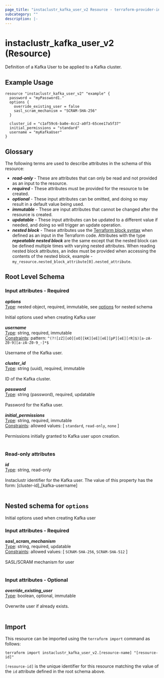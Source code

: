 ```yaml
---
page_title: "instaclustr_kafka_user_v2 Resource - terraform-provider-instaclustr"
subcategory: ""
description: |-
---
```


# instaclustr_kafka_user_v2 (Resource)
Definition of a Kafka User to be applied to a Kafka cluster.
## Example Usage
```
resource "instaclustr_kafka_user_v2" "example" {
  password = "myPassword1."
  options {
    override_existing_user = false
    sasl_scram_mechanism = "SCRAM-SHA-256"
  }

  cluster_id = "c1af59c6-ba0e-4cc2-a0f3-65cee17a5f37"
  initial_permissions = "standard"
  username = "myKafkaUser"
}
```
## Glossary
The following terms are used to describe attributes in the schema of this resource:
- **_read-only_** - These are attributes that can only be read and not provided as an input to the resource.
- **_required_** - These attributes must be provided for the resource to be created.
- **_optional_** - These input attributes can be omitted, and doing so may result in a default value being used.
- **_immutable_** - These are input attributes that cannot be changed after the resource is created.
- **_updatable_** - These input attributes can be updated to a different value if needed, and doing so will trigger an update operation.
- **_nested block_** - These attributes use the [Terraform block syntax](https://www.terraform.io/language/attr-as-blocks) when defined as an input in the Terraform code. Attributes with the type **_repeatable nested block_** are the same except that the nested block can be defined multiple times with varying nested attributes. When reading nested block attributes, an index must be provided when accessing the contents of the nested block, example - `my_resource.nested_block_attribute[0].nested_attribute`.
## Root Level Schema
### Input attributes - Required
*___options___*<br>
<ins>Type</ins>: nested object, required, immutable, see [options](#nested--options) for nested schema<br>
<br>Initial options used when creating Kafka user<br><br>
*___username___*<br>
<ins>Type</ins>: string, required, immutable<br>
<ins>Constraints</ins>: pattern: `^(?![zZ][oO][oO][kK][eE][eE][pP][eE][rR]$)[a-zA-Z0-9][a-zA-Z0-9_-]*$`<br><br>Username of the Kafka user.<br><br>
*___cluster_id___*<br>
<ins>Type</ins>: string (uuid), required, immutable<br>
<br>ID of the Kafka cluster.<br><br>
*___password___*<br>
<ins>Type</ins>: string (password), required, updatable<br>
<br>Password for the Kafka user.<br><br>
*___initial_permissions___*<br>
<ins>Type</ins>: string, required, immutable<br>
<ins>Constraints</ins>: allowed values: [ `standard`, `read-only`, `none` ]<br><br>Permissions initially granted to Kafka user upon creation.<br><br>
### Read-only attributes
*___id___*<br>
<ins>Type</ins>: string, read-only<br>
<br>Instaclustr identifier for the Kafka user. The value of this property has the form: [cluster-id]_[kafka-username]<br><br>
<a id="nested--options"></a>
## Nested schema for `options`
Initial options used when creating Kafka user<br>
### Input attributes - Required
*___sasl_scram_mechanism___*<br>
<ins>Type</ins>: string, required, updatable<br>
<ins>Constraints</ins>: allowed values: [ `SCRAM-SHA-256`, `SCRAM-SHA-512` ]<br><br>SASL/SCRAM mechanism for user<br><br>
### Input attributes - Optional
*___override_existing_user___*<br>
<ins>Type</ins>: boolean, optional, immutable<br>
<br>Overwrite user if already exists.<br><br>
## Import
This resource can be imported using the `terraform import` command as follows:
```
terraform import instaclustr_kafka_user_v2.[resource-name] "[resource-id]"
```
`[resource-id]` is the unique identifier for this resource matching the value of the `id` attribute defined in the root schema above.
